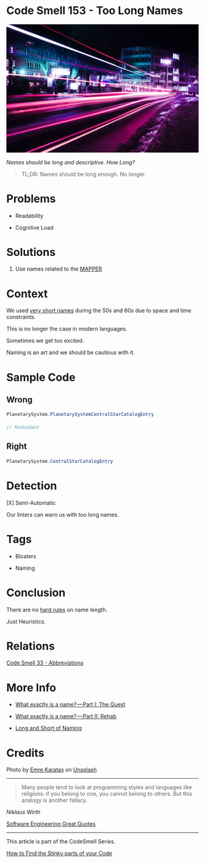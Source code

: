 # Code Smell 153 - Too Long Names

![Code Smell 153 - Too Long Names](emre-karatas-Ib2e4-Qy9mQ-unsplash.jpg)

*Names should be long and descriptive. How Long?*

> TL;DR: Names should be long enough. No longer.

# Problems

- Readability

- Cognitive Load

# Solutions

1. Use names related to the [MAPPER](../../Theory/What%20is%20(wrong%20with)%20software/readme.md)

# Context

We used [very short names](../../Code%20Smells/Code%20Smell%2033%20-%20Abbreviations/readme.md) during the 50s and 60s due to space and time constraints.

This is no longer the case in modern languages.

Sometimes we get too excited.

Naming is an art and we should be cautious with it.

# Sample Code

## Wrong

[Gist Url]: # (https://gist.github.com/mcsee/661d68a82e80799c6f9330d33c271a0b)
```java
PlanetarySystem.PlanetarySystemCentralStarCatalogEntry

// Redundant
```

## Right

[Gist Url]: # (https://gist.github.com/mcsee/7da772566dee2fb79f3bfea13196ee22)
```java
PlanetarySystem.CentralStarCatalogEntry
```

# Detection

[X] Semi-Automatic 

Our linters can warn us with too long names.

# Tags

- Bloaters

- Naming

# Conclusion

There are no [hard rules](../../Theory/What%20exactly%20is%20a%20name%20—%20Part%20I%20The%20Quest/readme.md) on name length.

Just Heuristics.

# Relations

[Code Smell 33 - Abbreviations](../../Code%20Smells/Code%20Smell%2033%20-%20Abbreviations/readme.md)

# More Info

- [What exactly is a name? — Part I: The Quest](../../Theory/What%20exactly%20is%20a%20name%20—%20Part%20I%20The%20Quest/readme.md)

- [What exactly is a name? — Part II: Rehab](../../Theory/What%20exactly%20is%20a%20name%20—%20Part%20II%20Rehab/readme.md)

- [Long and Short of Naming](https://agileotter.blogspot.com/2009/08/long-and-short-of-naming.html)

# Credits

Photo by [Emre Karataş](https://unsplash.com/@emrekaratas) on [Unsplash](https://unsplash.com/s/photos/long)
  
* * *

> Many people tend to look at programming styles and languages like religions: if you belong to one, you cannot belong to others. But this analogy is another fallacy.

_Niklaus Wirth_

[Software Engineering Great Quotes](../../Quotes/Software%20Engineering%20Great%20Quotes/readme.md)

* * *

This article is part of the CodeSmell Series.

[How to Find the Stinky parts of your Code](../../Code%20Smells/How%20to%20Find%20the%20Stinky%20parts%20of%20your%20Code/readme.md)